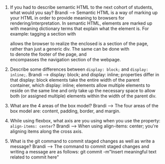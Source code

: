 1. If you had to describe semantic HTML to the next cohort of students, what would you say?
Brandi -->  Semantic HTML is a way of marking up your HTML in order to provide meaning to browsers for rendering/interpretation.  In semantic HTML, elements are marked up with meaning dictionary terms that explain what the element is.  For example:  tagging a section with <section></section> allows the browser to realize the enclosed is a section of the page, rather than just a generic div.  The same can be done with <footer></footer> to denote the footer of the page, and <nav></nav> encompasses the navigation section of the webpage.

2. Describe some differences between ```display: block;``` and ```display: inline;```.
Brandi -->  display: block; and display: inline; properties differ in that display: block elements take the entire width of the parent container, which display: inline; elements allow multiple elements to reside on the same line and only take up the necessary space to allow both (or assigned multiple) elements within the width of the parent div.

3. What are the 4 areas of the box model?
Brandi --> The four areas of the box model are:  content, padding, border, and margin.

4. While using flexbox, what axis are you using when you use the property: ```align-items: center```?
Brandi -->  When using align-items: center; you're aligning items along the cross axis.

5. What is the git command to commit staged changes as well as write a message?
Brandi -->  The command to commit staged changes and writing a message are as follows:
  git commit -m"Insert meaningful text related to commit here"
